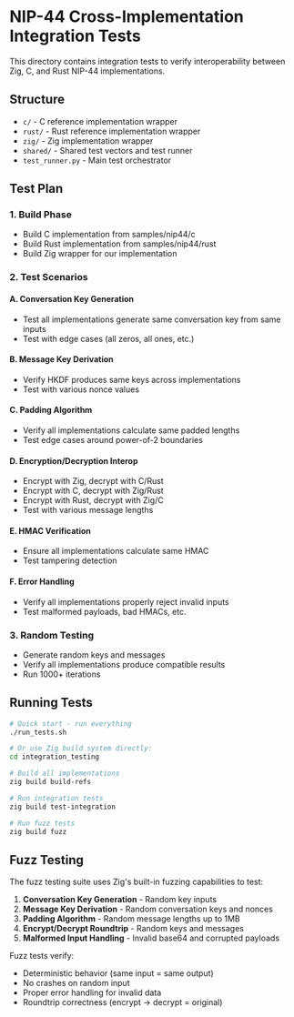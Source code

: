 # NIP-44 Cross-Implementation Integration Tests

This directory contains integration tests to verify interoperability between Zig, C, and Rust NIP-44 implementations.

## Structure

- `c/` - C reference implementation wrapper
- `rust/` - Rust reference implementation wrapper  
- `zig/` - Zig implementation wrapper
- `shared/` - Shared test vectors and test runner
- `test_runner.py` - Main test orchestrator

## Test Plan

### 1. Build Phase
- Build C implementation from samples/nip44/c
- Build Rust implementation from samples/nip44/rust
- Build Zig wrapper for our implementation

### 2. Test Scenarios

#### A. Conversation Key Generation
- Test all implementations generate same conversation key from same inputs
- Test with edge cases (all zeros, all ones, etc.)

#### B. Message Key Derivation  
- Verify HKDF produces same keys across implementations
- Test with various nonce values

#### C. Padding Algorithm
- Verify all implementations calculate same padded lengths
- Test edge cases around power-of-2 boundaries

#### D. Encryption/Decryption Interop
- Encrypt with Zig, decrypt with C/Rust
- Encrypt with C, decrypt with Zig/Rust
- Encrypt with Rust, decrypt with Zig/C
- Test with various message lengths

#### E. HMAC Verification
- Ensure all implementations calculate same HMAC
- Test tampering detection

#### F. Error Handling
- Verify all implementations properly reject invalid inputs
- Test malformed payloads, bad HMACs, etc.

### 3. Random Testing
- Generate random keys and messages
- Verify all implementations produce compatible results
- Run 1000+ iterations

## Running Tests

```bash
# Quick start - run everything
./run_tests.sh

# Or use Zig build system directly:
cd integration_testing

# Build all implementations
zig build build-refs

# Run integration tests
zig build test-integration

# Run fuzz tests
zig build fuzz
```

## Fuzz Testing

The fuzz testing suite uses Zig's built-in fuzzing capabilities to test:

1. **Conversation Key Generation** - Random key inputs
2. **Message Key Derivation** - Random conversation keys and nonces
3. **Padding Algorithm** - Random message lengths up to 1MB
4. **Encrypt/Decrypt Roundtrip** - Random keys and messages
5. **Malformed Input Handling** - Invalid base64 and corrupted payloads

Fuzz tests verify:
- Deterministic behavior (same input = same output)
- No crashes on random input
- Proper error handling for invalid data
- Roundtrip correctness (encrypt -> decrypt = original)